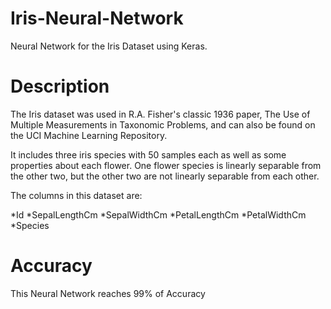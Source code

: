 # Iris-Neural-Network
Neural Network for the Iris Dataset using Keras.
# Description
The Iris dataset was used in R.A. Fisher's classic 1936 paper, The Use of Multiple Measurements in Taxonomic Problems, and can also be found on the UCI Machine Learning Repository.

It includes three iris species with 50 samples each as well as some properties about each flower. One flower species is linearly separable from the other two, but the other two are not linearly separable from each other.

The columns in this dataset are:

*Id
*SepalLengthCm
*SepalWidthCm
*PetalLengthCm
*PetalWidthCm
*Species

# Accuracy
This Neural Network reaches 99% of Accuracy
